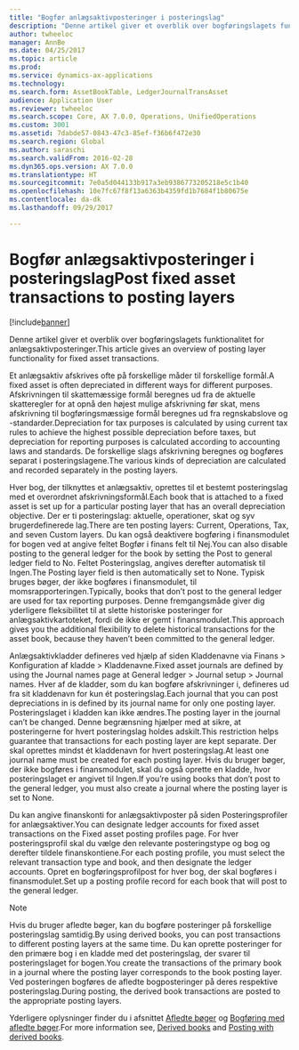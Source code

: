 ```yaml
---
title: "Bogfør anlægsaktivposteringer i posteringslag"
description: "Denne artikel giver et overblik over bogføringslagets funktionalitet for anlægsaktivposteringer."
author: twheeloc
manager: AnnBe
ms.date: 04/25/2017
ms.topic: article
ms.prod: 
ms.service: dynamics-ax-applications
ms.technology: 
ms.search.form: AssetBookTable, LedgerJournalTransAsset
audience: Application User
ms.reviewer: twheeloc
ms.search.scope: Core, AX 7.0.0, Operations, UnifiedOperations
ms.custom: 3001
ms.assetid: 7dabde57-0843-47c3-85ef-f36b6f472e30
ms.search.region: Global
ms.author: saraschi
ms.search.validFrom: 2016-02-28
ms.dyn365.ops.version: AX 7.0.0
ms.translationtype: HT
ms.sourcegitcommit: 7e0a5d044133b917a3eb9386773205218e5c1b40
ms.openlocfilehash: 10e7fc67f8f13a6363b4359fd1b7684f1b80675e
ms.contentlocale: da-dk
ms.lasthandoff: 09/29/2017

---
```


# <a name="post-fixed-asset-transactions-to-posting-layers"></a><span data-ttu-id="ea20d-103">Bogfør anlægsaktivposteringer i posteringslag</span><span class="sxs-lookup"><span data-stu-id="ea20d-103">Post fixed asset transactions to posting layers</span></span>

[!include[banner](../includes/banner.md)]


<span data-ttu-id="ea20d-104">Denne artikel giver et overblik over bogføringslagets funktionalitet for anlægsaktivposteringer.</span><span class="sxs-lookup"><span data-stu-id="ea20d-104">This article gives an overview of posting layer functionality for fixed asset transactions.</span></span>

<span data-ttu-id="ea20d-105">Et anlægsaktiv afskrives ofte på forskellige måder til forskellige formål.</span><span class="sxs-lookup"><span data-stu-id="ea20d-105">A fixed asset is often depreciated in different ways for different purposes.</span></span> <span data-ttu-id="ea20d-106">Afskrivningen til skattemæssige formål beregnes ud fra de aktuelle skatteregler for at opnå den højest mulige afskrivning før skat, mens afskrivning til bogføringsmæssige formål beregnes ud fra regnskabslove og -standarder.</span><span class="sxs-lookup"><span data-stu-id="ea20d-106">Depreciation for tax purposes is calculated by using current tax rules to achieve the highest possible depreciation before taxes, but depreciation for reporting purposes is calculated according to accounting laws and standards.</span></span> <span data-ttu-id="ea20d-107">De forskellige slags afskrivning beregnes og bogføres separat i posteringslagene.</span><span class="sxs-lookup"><span data-stu-id="ea20d-107">The various kinds of depreciation are calculated and recorded separately in the posting layers.</span></span>

<span data-ttu-id="ea20d-108">Hver bog, der tilknyttes et anlægsaktiv, oprettes til et bestemt posteringslag med et overordnet afskrivningsformål.</span><span class="sxs-lookup"><span data-stu-id="ea20d-108">Each book that is attached to a fixed asset is set up for a particular posting layer that has an overall depreciation objective.</span></span> <span data-ttu-id="ea20d-109">Der er ti posteringslag: aktuelle, operationer, skat og syv brugerdefinerede lag.</span><span class="sxs-lookup"><span data-stu-id="ea20d-109">There are ten posting layers: Current, Operations, Tax, and seven Custom layers.</span></span> <span data-ttu-id="ea20d-110">Du kan også deaktivere bogføring i finansmodulet for bogen ved at angive feltet Bogfør i finans felt til Nej.</span><span class="sxs-lookup"><span data-stu-id="ea20d-110">You can also disable posting to the general ledger for the book by setting the Post to general ledger field to No.</span></span> <span data-ttu-id="ea20d-111">Feltet Posteringslag, angives derefter automatisk til Ingen.</span><span class="sxs-lookup"><span data-stu-id="ea20d-111">The Posting layer field is then automatically set to None.</span></span> <span data-ttu-id="ea20d-112">Typisk bruges bøger, der ikke bogføres i finansmodulet, til momsrapporteringen.</span><span class="sxs-lookup"><span data-stu-id="ea20d-112">Typically, books that don’t post to the general ledger are used for tax reporting purposes.</span></span> <span data-ttu-id="ea20d-113">Denne fremgangsmåde giver dig yderligere fleksibilitet til at slette historiske posteringer for anlægsaktivkartoteket, fordi de ikke er gemt i finansmodulet.</span><span class="sxs-lookup"><span data-stu-id="ea20d-113">This approach gives you the additional flexibility to delete historical transactions for the asset book, because they haven’t been committed to the general ledger.</span></span>

<span data-ttu-id="ea20d-114">Anlægsaktivkladder defineres ved hjælp af siden Kladdenavne via Finans > Konfiguration af kladde > Kladdenavne.</span><span class="sxs-lookup"><span data-stu-id="ea20d-114">Fixed asset journals are defined by using the Journal names page at General ledger > Journal setup > Journal names.</span></span> <span data-ttu-id="ea20d-115">Hver af de kladder, som du kan bogføre afskrivninger i, defineres ud fra sit kladdenavn for kun ét posteringslag.</span><span class="sxs-lookup"><span data-stu-id="ea20d-115">Each journal that you can post depreciations in is defined by its journal name for only one posting layer.</span></span> <span data-ttu-id="ea20d-116">Posteringslaget i kladden kan ikke ændres.</span><span class="sxs-lookup"><span data-stu-id="ea20d-116">The posting layer in the journal can’t be changed.</span></span> <span data-ttu-id="ea20d-117">Denne begrænsning hjælper med at sikre, at posteringerne for hvert posteringslag holdes adskilt.</span><span class="sxs-lookup"><span data-stu-id="ea20d-117">This restriction helps guarantee that transactions for each posting layer are kept separate.</span></span> <span data-ttu-id="ea20d-118">Der skal oprettes mindst ét kladdenavn for hvert posteringslag.</span><span class="sxs-lookup"><span data-stu-id="ea20d-118">At least one journal name must be created for each posting layer.</span></span> <span data-ttu-id="ea20d-119">Hvis du bruger bøger, der ikke bogføres i finansmodulet, skal du også oprette en kladde, hvor posteringslaget er angivet til Ingen.</span><span class="sxs-lookup"><span data-stu-id="ea20d-119">If you’re using books that don’t post to the general ledger, you must also create a journal where the posting layer is set to None.</span></span>

<span data-ttu-id="ea20d-120">Du kan angive finanskonti for anlægsaktivposter på siden Posteringsprofiler for anlægsaktiver.</span><span class="sxs-lookup"><span data-stu-id="ea20d-120">You can designate ledger accounts for fixed asset transactions on the Fixed asset posting profiles page.</span></span> <span data-ttu-id="ea20d-121">For hver posteringsprofil skal du vælge den relevante posteringstype og bog og derefter tildele finanskontiene.</span><span class="sxs-lookup"><span data-stu-id="ea20d-121">For each posting profile, you must select the relevant transaction type and book, and then designate the ledger accounts.</span></span> <span data-ttu-id="ea20d-122">Opret en bogføringsprofilpost for hver bog, der skal bogføres i finansmodulet.</span><span class="sxs-lookup"><span data-stu-id="ea20d-122">Set up a posting profile record for each book that will post to the general ledger.</span></span>

> [!NOTE] 
> <span data-ttu-id="ea20d-123">Hvis du bruger afledte bøger, kan du bogføre posteringer på forskellige posteringslag samtidig.</span><span class="sxs-lookup"><span data-stu-id="ea20d-123">By using derived books, you can post transactions to different posting layers at the same time.</span></span> <span data-ttu-id="ea20d-124">Du kan oprette posteringer for den primære bog i en kladde med det posteringslag, der svarer til posteringslaget for bogen.</span><span class="sxs-lookup"><span data-stu-id="ea20d-124">You create the transactions of the primary book in a journal where the posting layer corresponds to the book posting layer.</span></span> <span data-ttu-id="ea20d-125">Ved posteringen bogføres de afledte bogposteringer på deres respektive posteringslag.</span><span class="sxs-lookup"><span data-stu-id="ea20d-125">During posting, the derived book transactions are posted to the appropriate posting layers.</span></span>

<span data-ttu-id="ea20d-126">Yderligere oplysninger finder du i afsnittet [Afledte bøger](derived-books.md) og [Bogføring med afledte bøger](post-derived-value-models.md).</span><span class="sxs-lookup"><span data-stu-id="ea20d-126">For more information see, [Derived books](derived-books.md) and [Posting with derived books](post-derived-value-models.md).</span></span>




